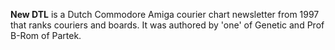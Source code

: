 **New DTL** is a Dutch Commodore Amiga courier chart newsletter from 1997 that ranks couriers and boards. It was authored by 'one' of Genetic and Prof B-Rom of Partek.
